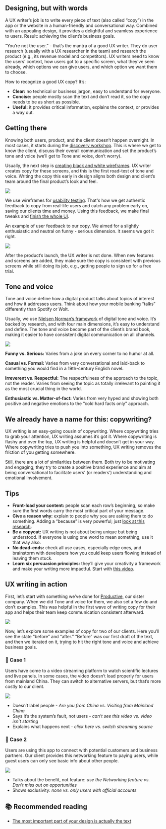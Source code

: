 ## Designing, but with words

A UX writer’s job is to write every piece of text (also called “copy”) in the app or the website in a human-friendly and conversational way. Combined with an appealing design, it provides a delightful and seamless experience to users. Result: achieving the client’s business goals.

“You’re not the user.” - that’s the mantra of a good UX writer. They do user research (usually with a UX researcher in the team) and research the product (e.g., its revenue model and competitors). UX writers need to know the users’ context, how users got to a specific screen, what they’ve seen already, which options we can give users, and which option we want them to choose.

How to recognize a good UX copy? It’s:

- **Clear:** no technical or business jargon, easy to understand for everyone. 
- **Concise:** people mostly scan the text and don’t read it, so the copy needs to be as short as possible. 
- **Useful:** it provides critical information, explains the context, or provides a way out.

## Getting there

Knowing both users, product, and the client doesn’t happen overnight. In most cases, it starts during the [discovery workshop](https://infinum.com/handbook/design/workshops-and-strategy/workshops). This is where we get to know the client, discuss their overall communication and set the product’s tone and voice (we’ll get to Tone and voice, don’t worry).

Usually, the next step is [creating black and white wireframes](https://infinum.com/handbook/design/design-process/product-design/wireframes). UX writer creates copy for these screens, and this is the first road-test of tone and voice. Writing the copy this early in design aligns both design and client’s team around the final product’s look and feel. 

![](/img/designprocess-uxwriting-1.jpg)

We use wireframes for [usability testing](https://infinum.com/handbook/design/research/evaluative-research/moderated-usability-testing). That's how we get authentic feedback to copy from real-life users and catch any problem early on, saving our clients time and money. Using this feedback, we make final tweaks and [finish the whole UI](https://infinum.com/handbook/design/design-process/product-design/ui-design).

An example of user feedback to our copy. We aimed for a slightly enthusiastic and neutral on funny - serious dimension. It seems we got it right.

![](/img/designprocess-uxwriting-3.jpg)

After the product’s launch, the UX writer is not done. When new features and screens are added, they make sure the copy is consistent with previous screens while still doing its job, e.g., getting people to sign up for a free trial.

## Tone and voice

Tone and voice define how a digital product talks about topics of interest and how it addresses users. Think about how your mobile banking “talks” differently than Spotify or Wolt. 

Usually, we use [Nielsen Norman’s framework](https://www.nngroup.com/articles/tone-of-voice-dimensions/#:~:text=Summary%3A%20A%20website's%20tone%20of,formality%2C%20respectfulness%2C%20and%20enthusiasm.) of digital tone and voice. It’s backed by research, and with four main dimensions, it’s easy to understand and define. The tone and voice become part of the client’s brand book, making it easier to have consistent digital communication on all channels.

![](/img/designprocess-uxwriting-2.jpg)

**Funny vs. Serious:** Varies from a joke on every corner to no humor at all.

**Casual vs. Formal:** Varies from very conversational and laid-back to something you would find in a 19th-century English novel.

**Irreverent vs. Respectful:** The respectfulness of the approach to the topic, not the reader. Varies from seeing the topic as totally irrelevant to painting it as the most crucial thing in the world.

**Enthusiastic vs. Matter-of-fact:** Varies from very hyped and showing both positive and negative emotions to the “cold hard facts only” approach.

## We already have a name for this: copywriting?

UX writing is an easy-going cousin of copywriting. Where copywriting tries to grab your attention, UX writing assumes it’s got it. Where copywriting is flashy and over the top, UX writing is helpful and doesn’t get in your way. Where copywriting tries to push you into something, UX writing removes the friction of you getting somewhere. 

Still, there are a lot of similarities between them. Both try to be motivating and engaging; they try to create a positive brand experience and aim at being conversational to facilitate users’ (or readers’) understanding and emotional involvement.

## Tips

- **Front-load your content:** people scan each row’s beginning, so make sure the first words carry the most critical part of your message.
- **Give a reason why:** explain to people why you are asking them to do something. Adding a “because” is very powerful; just [look at this research](https://www.inc.com/stacey-macnaught/the-single-word-that-could-make-you-instantly-more-persuasive.html).
- **Be a copycat:** UX writing is not about being unique but being understood. If everyone is using one word to mean something, use it that way also.
- **No dead-ends:** check all use cases, especially edge ones, and brainstorm with developers how you could keep users flowing instead of leaving them stuck.
- **Learn six persuasion principles:** they’ll give your creativity a framework and make your writing more impactful. Start with [this video](https://www.youtube.com/watch?v=cFdCzN7RYbw&feature=emb_title).

## UX writing in action

First, let’s start with something we’ve done for [Productive](https://www.productive.io/), our sister company. When we did Tone and voice for them, we also set a few do and don’t examples. This was helpful in the first wave of writing copy for their app and helps their team keep communication consistent afterward.

![](/img/designprocess-uxwriting-4.jpg)

Now, let’s explore some examples of copy for two of our clients. Here you’ll see the state “before” and “after.” “Before” was our first draft of the text, and then we iterated on it, trying to hit the right tone and voice and achieve business goals.


### 📗 Case 1

Users have come to a video streaming platform to watch scientific lectures and live panels. In some cases, the video doesn’t load properly for users from mainland China. They can switch to alternative servers, but that’s more costly to our client.

![](/img/designprocess-uxwriting-5.jpg)

- Doesn’t label people - *Are you from China vs. Visiting from Mainland China*
- Says it’s the system’s fault, not users - *can’t see this video vs. video isn’t starting*
- Explains what happens next - *click here vs. switch streaming source*

### 📙 Case 2

Users are using this app to connect with potential customers and business partners. Our client provides this networking feature to paying users, while guest users can only see basic info about other people.

![](/img/designprocess-uxwriting-6.jpg)

- Talks about the benefit, not feature: *use the Networking feature vs. Don’t miss out on opportunities*
- Shows exclusivity: *none vs. only users with official accounts*

## 📚 Recommended reading

- [The most important part of your design is actually the text](https://blog.dittowords.com/the-most-important-part-of-your-design-is-actually-the-text)

